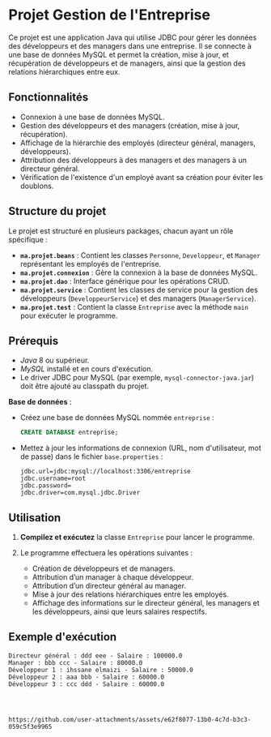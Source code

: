 # Projet Gestion de l'Entreprise

Ce projet est une application Java qui utilise JDBC pour gérer les données des développeurs et des managers dans une entreprise. Il se connecte à une base de données MySQL et permet la création, mise à jour, et récupération de développeurs et de managers, ainsi que la gestion des relations hiérarchiques entre eux.

## Fonctionnalités
- Connexion à une base de données MySQL.
- Gestion des développeurs et des managers (création, mise à jour, récupération).
- Affichage de la hiérarchie des employés (directeur général, managers, développeurs).
- Attribution des développeurs à des managers et des managers à un directeur général.
- Vérification de l'existence d'un employé avant sa création pour éviter les doublons.

## Structure du projet
Le projet est structuré en plusieurs packages, chacun ayant un rôle spécifique :
- **`ma.projet.beans`** : Contient les classes `Personne`, `Developpeur`, et `Manager` représentant les employés de l'entreprise.
- **`ma.projet.connexion`** : Gère la connexion à la base de données MySQL.
- **`ma.projet.dao`** : Interface générique pour les opérations CRUD.
- **`ma.projet.service`** : Contient les classes de service pour la gestion des développeurs (`DeveloppeurService`) et des managers (`ManagerService`).
- **`ma.projet.test`** : Contient la classe `Entreprise` avec la méthode `main` pour exécuter le programme.

## Prérequis
- *Java* 8 ou supérieur.
- *MySQL* installé et en cours d'exécution.
- Le driver JDBC pour MySQL (par exemple, `mysql-connector-java.jar`) doit être ajouté au classpath du projet.

   
 **Base de données** :
   - Créez une base de données MySQL nommée `entreprise` :
     ```sql
     CREATE DATABASE entreprise;
     ```
   - Mettez à jour les informations de connexion (URL, nom d'utilisateur, mot de passe) dans le fichier `base.properties` :
     ```properties
     jdbc.url=jdbc:mysql://localhost:3306/entreprise
     jdbc.username=root
     jdbc.password=
     jdbc.driver=com.mysql.jdbc.Driver
     ```


## Utilisation

1. **Compilez et exécutez** la classe `Entreprise` pour lancer le programme.
   
2. Le programme effectuera les opérations suivantes :
   - Création de développeurs et de managers.
   - Attribution d’un manager à chaque développeur.
   - Attribution d’un directeur général au manager.
   - Mise à jour des relations hiérarchiques entre les employés.
   - Affichage des informations sur le directeur général, les managers et les développeurs, ainsi que leurs salaires respectifs.

## Exemple d'exécution

```plaintext
Directeur général : ddd eee - Salaire : 100000.0
Manager : bbb ccc - Salaire : 80000.0
Développeur 1 : ihssane elmaizi - Salaire : 50000.0
Développeur 2 : aaa bbb - Salaire : 60000.0
Développeur 3 : ccc ddd - Salaire : 60000.0




https://github.com/user-attachments/assets/e62f8077-13b0-4c7d-b3c3-059c5f3e9965

